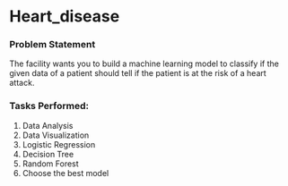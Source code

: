 # Heart_disease

### Problem Statement
The facility wants you to build a machine learning model to classify if the given data of a patient should tell if the patient is at the risk of a heart attack.

### Tasks Performed:
1. Data Analysis
2. Data Visualization
3. Logistic Regression
4. Decision Tree
5. Random Forest
6. Choose the best model
